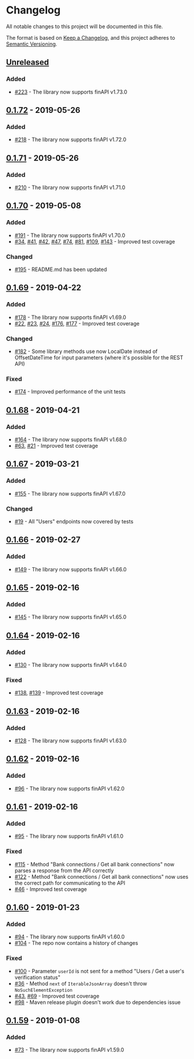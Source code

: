 # Changelog
All notable changes to this project will be documented in this file.

The format is based on [Keep a Changelog](https://keepachangelog.com/en/1.0.0/),
and this project adheres to [Semantic Versioning](https://semver.org/spec/v2.0.0.html).

## [Unreleased]
### Added
- [#223](https://github.com/proshin-roman/finapi-java-client/issues/223) - The library now supports finAPI v1.73.0

## [0.1.72] - 2019-05-26
### Added
- [#218](https://github.com/proshin-roman/finapi-java-client/issues/218) - The library now supports finAPI v1.72.0

## [0.1.71] - 2019-05-26
### Added
- [#210](https://github.com/proshin-roman/finapi-java-client/issues/210) - The library now supports finAPI v1.71.0

## [0.1.70] - 2019-05-08
### Added
- [#191](https://github.com/proshin-roman/finapi-java-client/issues/191) - The library now supports finAPI v1.70.0
- [#34](https://github.com/proshin-roman/finapi-java-client/issues/34), 
[#41](https://github.com/proshin-roman/finapi-java-client/issues/41), 
[#42](https://github.com/proshin-roman/finapi-java-client/issues/42), 
[#47](https://github.com/proshin-roman/finapi-java-client/issues/47), 
[#74](https://github.com/proshin-roman/finapi-java-client/issues/74),
[#81](https://github.com/proshin-roman/finapi-java-client/issues/81),
[#109](https://github.com/proshin-roman/finapi-java-client/issues/109),
[#143](https://github.com/proshin-roman/finapi-java-client/issues/143) - Improved test coverage

### Changed
- [#195](https://github.com/proshin-roman/finapi-java-client/issues/195) - README.md has been updated

## [0.1.69] - 2019-04-22
### Added
- [#178](https://github.com/proshin-roman/finapi-java-client/issues/178) - The library now supports finAPI v1.69.0
- [#22](https://github.com/proshin-roman/finapi-java-client/issues/22), 
[#23](https://github.com/proshin-roman/finapi-java-client/issues/23), 
[#24](https://github.com/proshin-roman/finapi-java-client/issues/24), 
[#176](https://github.com/proshin-roman/finapi-java-client/issues/176), 
[#177](https://github.com/proshin-roman/finapi-java-client/issues/177) - Improved test coverage

### Changed
- [#182](https://github.com/proshin-roman/finapi-java-client/issues/182) - Some library methods use now LocalDate 
instead of OffsetDateTime for input parameters (where it's possible for the REST API)

### Fixed
- [#174](https://github.com/proshin-roman/finapi-java-client/issues/174) - Improved performance of the unit tests

## [0.1.68] - 2019-04-21
### Added
- [#164](https://github.com/proshin-roman/finapi-java-client/issues/164) - The library now supports finAPI v1.68.0
- [#63](https://github.com/proshin-roman/finapi-java-client/issues/63), 
[#21](https://github.com/proshin-roman/finapi-java-client/issues/21) - Improved test coverage

## [0.1.67] - 2019-03-21
### Added
- [#155](https://github.com/proshin-roman/finapi-java-client/issues/155) - The library now supports finAPI v1.67.0

### Changed
- [#19](https://github.com/proshin-roman/finapi-java-client/issues/19) - All "Users" endpoints now covered by tests

## [0.1.66] - 2019-02-27
### Added
- [#149](https://github.com/proshin-roman/finapi-java-client/issues/149) - The library now supports finAPI v1.66.0

## [0.1.65] - 2019-02-16
### Added
- [#145](https://github.com/proshin-roman/finapi-java-client/issues/145) - The library now supports finAPI v1.65.0

## [0.1.64] - 2019-02-16
### Added
- [#130](https://github.com/proshin-roman/finapi-java-client/issues/130) - The library now supports finAPI v1.64.0

### Fixed
- [#138](https://github.com/proshin-roman/finapi-java-client/issues/138), 
[#139](https://github.com/proshin-roman/finapi-java-client/issues/139) - Improved test coverage

## [0.1.63] - 2019-02-16
### Added
- [#128](https://github.com/proshin-roman/finapi-java-client/issues/128) - The library now supports finAPI v1.63.0

## [0.1.62] - 2019-02-16
### Added
- [#96](https://github.com/proshin-roman/finapi-java-client/issues/96) - The library now supports finAPI v1.62.0

## [0.1.61] - 2019-02-16
### Added
- [#95](https://github.com/proshin-roman/finapi-java-client/issues/95) - The library now supports finAPI v1.61.0

### Fixed
- [#115](https://github.com/proshin-roman/finapi-java-client/issues/115) - 
Method "Bank connections / Get all bank connections" now parses a response from the API correctly
- [#122](https://github.com/proshin-roman/finapi-java-client/issues/122) - 
Method "Bank connections / Get all bank connections" now uses the correct path for communicating to the API
- [#46](https://github.com/proshin-roman/finapi-java-client/issues/46) - Improved test coverage

## [0.1.60] - 2019-01-23
### Added
- [#94](https://github.com/proshin-roman/finapi-java-client/issues/94) - The library now supports finAPI v1.60.0
- [#104](https://github.com/proshin-roman/finapi-java-client/issues/104) - The repo now contains a history of changes

### Fixed
- [#100](https://github.com/proshin-roman/finapi-java-client/issues/100) - Parameter `userId` is not sent for a method 
"Users / Get a user's verification status"
- [#36](https://github.com/proshin-roman/finapi-java-client/issues/36) - Method `next` of `IterableJsonArray` doesn't 
throw `NoSuchElementException`
- [#43](https://github.com/proshin-roman/finapi-java-client/issues/43), 
[#69](https://github.com/proshin-roman/finapi-java-client/issues/69) - Improved test coverage
- [#98](https://github.com/proshin-roman/finapi-java-client/issues/98) - Maven release plugin doesn't work due to 
dependencies issue

## [0.1.59] - 2019-01-08
### Added
- [#73](https://github.com/proshin-roman/finapi-java-client/issues/73) - The library now supports finAPI v1.59.0

[Unreleased]: https://github.com/proshin-roman/finapi-java-client/compare/v0.1.72...HEAD
[0.1.72]: https://github.com/proshin-roman/finapi-java-client/releases/tag/v0.1.72
[0.1.71]: https://github.com/proshin-roman/finapi-java-client/releases/tag/v0.1.71
[0.1.70]: https://github.com/proshin-roman/finapi-java-client/releases/tag/v0.1.70
[0.1.69]: https://github.com/proshin-roman/finapi-java-client/releases/tag/v0.1.69
[0.1.68]: https://github.com/proshin-roman/finapi-java-client/releases/tag/v0.1.68
[0.1.67]: https://github.com/proshin-roman/finapi-java-client/releases/tag/v0.1.67
[0.1.66]: https://github.com/proshin-roman/finapi-java-client/releases/tag/v0.1.66
[0.1.65]: https://github.com/proshin-roman/finapi-java-client/releases/tag/v0.1.65
[0.1.64]: https://github.com/proshin-roman/finapi-java-client/releases/tag/v0.1.64
[0.1.63]: https://github.com/proshin-roman/finapi-java-client/releases/tag/v0.1.63
[0.1.62]: https://github.com/proshin-roman/finapi-java-client/releases/tag/v0.1.62
[0.1.61]: https://github.com/proshin-roman/finapi-java-client/releases/tag/v0.1.61
[0.1.60]: https://github.com/proshin-roman/finapi-java-client/releases/tag/v0.1.60
[0.1.59]: https://github.com/proshin-roman/finapi-java-client/releases/tag/v0.1.59
